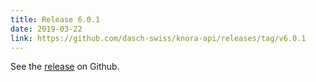 ```yaml
---
title: Release 6.0.1
date: 2019-03-22
link: https://github.com/dasch-swiss/knora-api/releases/tag/v6.0.1
---
```


See the
[release](https://github.com/dasch-swiss/knora-api/releases/tag/v6.0.1) on Github.
